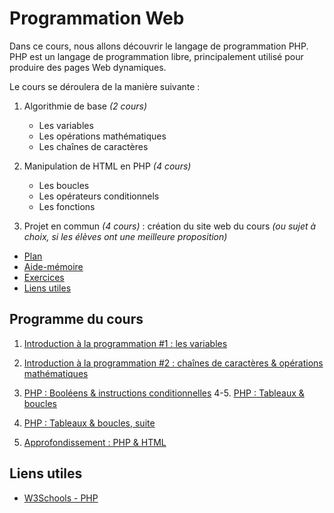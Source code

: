 # Programmation Web

Dans ce cours, nous allons découvrir le langage de programmation PHP. PHP est un langage de programmation libre, principalement utilisé pour produire des pages Web dynamiques.

Le cours se déroulera de la manière suivante : 

1. Algorithmie de base *(2 cours)*
    - Les variables
    - Les opérations mathématiques
    - Les chaînes de caractères

2. Manipulation de HTML en PHP *(4 cours)*
    - Les boucles
    - Les opérateurs conditionnels
    - Les fonctions

3. Projet en commun *(4 cours)* : création du site web du cours *(ou sujet à choix, si les élèves ont une meilleure proposition)*

- [Plan](#programme-du-cours)
- [Aide-mémoire](/aide-memoire/php)
- [Exercices](#exercices)
- [Liens utiles](#liens-utiles)

## Programme du cours

1. [Introduction à la programmation #1 : les variables](https://futurekids-io.github.io/6.011-Programmation-Web/cours1/#1)
2. [Introduction à la programmation #2 : chaînes de caractères & opérations mathématiques](https://futurekids-io.github.io/6.011-Programmation-Web/cours2/#1)
3. [PHP : Booléens & instructions conditionnelles](https://futurekids-io.github.io/6.011-Programmation-Web/cours3/#1)
4-5. [PHP : Tableaux & boucles](https://futurekids-io.github.io/6.011-Programmation-Web/cours4/#1)

6. [PHP : Tableaux & boucles, suite](https://futurekids-io.github.io/6.011-Programmation-Web/cours5/#1)

7. [Approfondissement : PHP & HTML](https://futurekids-io.github.io/6.011-Programmation-Web/cours6/#1)
<!--
8. [Projet en commun](https://futurekids-io.github.io/6.011-Programmation-Web/cours7/#1)
-->


<!-- 
## Exercices

*À venir*


- [Activité 1 : ](/exercices/activite01) 
- [Activité 2 : ](/exercices/activite02)
- [Activité 3 : ](/exercices/activite03) 
- [Activité 4 : ](/exercices/activite04) 
- [Activité 5 : ](/exercices/activite05) 
- [Activité 6 : ](/exercices/activite06) 
-->

## Liens utiles

- [W3Schools - PHP](https://www.w3schools.com/php/default.asp)
